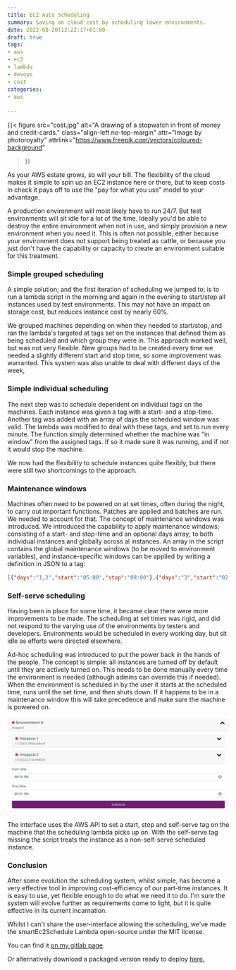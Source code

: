 ```yaml
---
title: EC2 Auto Scheduling
summary: Saving on cloud cost by scheduling lower environments.
date: 2022-08-20T12:22:17+01:00
draft: true
tags:
- aws
- ec2
- lambda
- devops
- cost
categories:
- aws

---
```


{{<
	figure src="cost.jpg"
	alt="A drawing of a stopwatch in front of money and credit-cards."
	class="align-left no-top-margin"
	attr="Image by photoroyalty"
	attrlink="https://www.freepik.com/vectors/coloured-background"
>}}

As your AWS estate grows, so will your bill. The flexibility of the cloud makes
it simple to spin up an EC2 instance here or there, but to keep costs in check
it pays off to use the "pay for what you use" model to your advantage.

A production environment will most likely have to run 24/7. But test
environments will sit idle for a lot of the time. Ideally you'd be able to
destroy the entire environment when not in use, and simply provision a new
environment when you need it. This is often not possible, either because your
environment does not support being treated as cattle, or because you just don't
have the capability or capacity to create an environment suitable for this
treatment.

### Simple grouped scheduling

A simple solution; and the first iteration of scheduling we jumped to; is to run
a lambda script in the morning and again in the evening to start/stop all
instances used by test environments. This may not have an impact on storage
cost, but reduces instance cost by nearly 60%.

We grouped machines depending on when they needed to start/stop, and ran the
lambda's targeted at tags set on the instances that defined them as being
scheduled and which group they were in. This approach worked well, but was not
very flexible. New groups had to be created every time we needed a slightly
different start and stop time, so some improvement was warranted. This system
was also unable to deal with different days of the week,

### Simple individual scheduling

The next step was to schedule dependent on individual tags on the machines. Each
instance was given a tag with a start- and a stop-time. Another tag was added
with an array of days the scheduled window was valid. The lambda was modified
to deal with these tags, and set to run every minute. The function simply
determined whether the machine was "in window" from the assigned tags. If so it
made sure it was running, and if not it would stop the machine.

We now had the flexibility to schedule instances quite flexibly, but there were
still two shortcomings to the approach.

### Maintenance windows

Machines often need to be powered on at set times, often during the night, to
carry out important functions. Patches are applied and batches are run. We
needed to account for that. The concept of maintenance windows was introduced.
We introduced the capability to apply maintenance windows; consisting of a
start- and stop-time and an optional days array; to both individual instances
and globally across al instances. An array in the script contains the global
maintenance windows (to be moved to environment variables), and
instance-specific windows can be applied by writing a definition in JSON to
a tag:

```json
[{"days":"1,2","start":"05:00","stop":"08:00"},{"days":"3","start":"02:50","stop":"03:30"}]
```

### Self-serve scheduling

Having been in place for some time, it became clear there were more improvements
to be made. The scheduling at set times was rigid, and did not respond to the
varying use of the environments by testers and developers. Environments would
be scheduled in every working day, but sit idle as efforts were directed
elsewhere.

Ad-hoc scheduling was introduced to put the power back in the hands of the
people. The concept is simple: all instances are turned off by default until
they are actively turned on. This needs to be done manually every time the
environment is needed (although admins can override this if needed). When the
environment is scheduled in by the user it starts at the scheduled time, runs
until the set time, and then shuts down. If it happens to be in a maintenance
window this will take precedence and make sure the machine is powered on.

![Ad-hoc scheduling interface](scheduling.png)

The interface uses the AWS API to set a start, stop and self-serve tag on the
machine that the scheduling lambda picks up on. With the self-serve tag missing
the script treats the instance as a non-self-serve scheduled instance.

### Conclusion

After some evolution the scheduling system, whilst simple, has become a very
effective tool in improving cost-efficiency of our part-time instances. It is
easy to use, yet flexible enough to do what we need it to do. I'm sure the
system will evolve further as requirements come to light, but it is quite
effective in its current incarnation.

Whilst I can't share the user-interface allowing the scheduling, we've made the
smartEc2Schedule Lambda open-source under the MIT license.

You can find it [on my gitlab page](https://gitlab.com/dcolon/smartec2schedule).

Or alternatively download a packaged version ready to deploy
[here.](smartEc2Schedule_rev_48fa88a.zip)